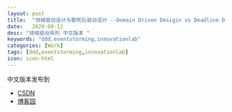 ```yaml
---
layout: post
title:  "领域驱动设计与敢死队驱动设计 --Domain Driven Desigin vs Deadline Driven Design"
date:   2020-09-12
desc: "领域驱动系列 中文版本 "
keywords: "ddd,eventstorming,innovationlab"
categories: [Work]
tags: [ddd,eventstorming,innovationlab]
icon: icon-html
---
```

中文版本发布到
* [CSDN](https://blog.csdn.net/mummy_zc/article/details/108555549)
* [博客园](https://www.cnblogs.com/ryanzhangcheng/p/13658969.html)

    
